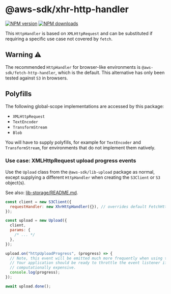 # @aws-sdk/xhr-http-handler

[![NPM version](https://img.shields.io/npm/v/@aws-sdk/xhr-http-handler/latest.svg)](https://www.npmjs.com/package/@aws-sdk/xhr-http-handler)
[![NPM downloads](https://img.shields.io/npm/dm/@aws-sdk/xhr-http-handler.svg)](https://www.npmjs.com/package/@aws-sdk/xhr-http-handler)

This `HttpHandler` is based on `XMLHttpRequest` and can be substituted if 
requiring a specific use case not covered by `fetch`.

## Warning :warning:
The recommended `HttpHandler` for browser-like environments is `@aws-sdk/fetch-http-handler`, 
which is the default.
This alternative has only been tested against `S3` in browsers. 

## Polyfills

The following global-scope implementations are accessed by this package:

- `XMLHttpRequest`
- `TextEncoder`
- `TransformStream`
- `Blob`

You will have to supply polyfills, for example for `TextEncoder` and `TransformStream`, for environments
that do not implement them natively.

### Use case: XMLHttpRequest upload progress events

Use the `Upload` class from the `@aws-sdk/lib-upload` package as normal, except supplying a different
`HttpHandler` when creating the `S3Client` or `S3` object(s).

See also: [lib-storage/README.md](https://github.com/aws/aws-sdk-js-v3/blob/main/lib/lib-storage/README.md).

```javascript
const client = new S3Client({
  requestHandler: new XhrHttpHandler({}), // overrides default FetchHttpHandler in browsers.
});

const upload = new Upload({
  client,
  params: {
    /* ... */
  },
});

upload.on("httpUploadProgress", (progress) => {
  // Note, this event will be emitted much more frequently when using the XhrHttpHandler.
  // Your application should be ready to throttle the event listener if it is
  // computationally expensive.
  console.log(progress);
});

await upload.done();
```
